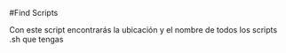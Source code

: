#Find Scripts

Con este script encontrarás la ubicación y el nombre de todos los scripts .sh que tengas
